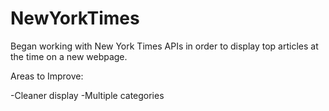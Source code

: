 # NewYorkTimes

Began working with New York Times APIs in order to display top articles at the time on a new webpage.


Areas to Improve:

-Cleaner display
-Multiple categories
